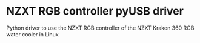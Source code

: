 # NZXT RGB controller pyUSB driver
Python driver to use the NZXT RGB controller of the NZXT Kraken 360 RGB water cooler in Linux
